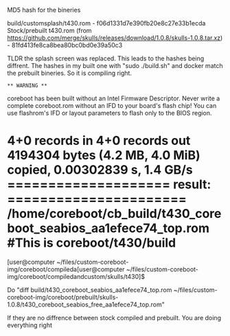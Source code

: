 MD5 hash for the bineries

build/customsplash/t430.rom - f06d1331d7e390fb20e8c27e33b1ecda
Stock/prebuilt t430.rom (from https://github.com/merge/skulls/releases/download/1.0.8/skulls-1.0.8.tar.xz) - 81fd413fe8ca8bea80bc0bd0e39a50c3

TLDR the splash screen was replaced. This leads to the hashes being diffrent.
The hashes in my built one with "sudo ./build.sh" and docker match the prebuilt bineries. So it is compiling right.

	** WARNING **
coreboot has been built without an Intel Firmware Descriptor.
Never write a complete coreboot.rom without an IFD to your
board's flash chip! You can use flashrom's IFD or layout
parameters to flash only to the BIOS region.

4+0 records in
4+0 records out
4194304 bytes (4.2 MB, 4.0 MiB) copied, 0.00302839 s, 1.4 GB/s
==================== result: ======================
/home/coreboot/cb_build/t430_coreboot_seabios_aa1efece74_top.rom #This is coreboot/t430/build
===================================================
[user@computer ~/files/custom-coreboot-img/coreboot/compileda[user@computer ~/files/custom-coreboot-img/coreboot/compiledandcustom/skulls/t430]$ 

Do "diff build/t430_coreboot_seabios_aa1efece74_top.rom ~/files/custom-coreboot-img/coreboot/prebuilt/skulls-1.0.8/t430_coreboot_seabios_free_aa1efece74_top.rom"

If they are no diffrence between stock compiled and prebuilt. You are doing everything right

